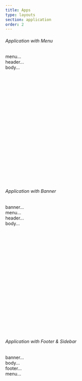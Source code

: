 ```yaml
---
title: Apps
type: layouts
section: application
order: 2
---
```


<h6>Application with Menu</h6>

<div style="height: 400px;">
	<div class="app app-row app-fill">
		<div class="app-menu app-column bg-silver">
			<div class="app-body">
				<div class="app-scroll">
					<div class="app-pad">
						menu...
					</div>
				</div>
			</div>
		</div>
		<div class="app-body app-column">
			<div class="app-header">
				<div class="app-pad">
					header...
				</div>
			</div>
			<div class="app-body">
				<div class="app-scroll">
					<div class="app-pad">
						body...
					</div>
				</div>
			</div>
		</div>
	</div>
</div>


<h6>Application with Banner</h6>

<div style="height: 400px;">
	<div class="app app-column app-fill">
		<div class="app-header bg-blue text-white">
			<div class="app-pad">
				banner...
			</div>
		</div>
		<div class="app-body app-row">
			<div class="app-menu app-column bg-silver">
				<div class="app-body">
					<div class="app-scroll">
						<div class="app-pad">
							menu...
						</div>
					</div>
				</div>
			</div>
			<div class="app-body app-column">
				<div class="app-header">
					<div class="app-pad">
						header...
					</div>
				</div>
				<div class="app-body">
					<div class="app-scroll">
						<div class="app-pad">
							body...
						</div>
					</div>
				</div>
			</div>
		</div>
	</div>
</div>


<h6>Application with Footer & Sidebar</h6>

<div style="height: 400px;">
	<div class="app app-column app-fill">
		<div class="app-header bg-blue text-white">
			<div class="app-pad">
				banner...
			</div>
		</div>
		<div class="app-body app-row">
			<div class="app-body app-column">
				<div class="app-body">
					<div class="app-scroll">
						<div class="app-pad">
							body...
						</div>
					</div>
				</div>
				<div class="app-footer">
					<div class="app-pad">
						footer...
					</div>
				</div>
			</div>
			<div class="app-sidebar app-column bg-silver">
				<div class="app-body">
					<div class="app-scroll">
						<div class="app-pad">
							menu...
						</div>
					</div>
				</div>
			</div>
		</div>
	</div>
</div>
